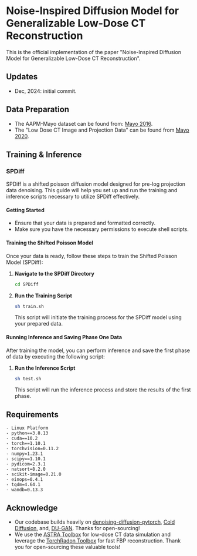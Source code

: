 # Noise-Inspired Diffusion Model for Generalizable Low-Dose CT Reconstruction
This is the official implementation of the paper "Noise-Inspired Diffusion Model for Generalizable Low-Dose CT Reconstruction".

## Updates
- Dec, 2024: initial commit.

## Data Preparation
- The AAPM-Mayo dataset can be found from: [Mayo 2016](https://ctcicblog.mayo.edu/2016-low-dose-ct-grand-challenge/). 
- The "Low Dose CT Image and Projection Data" can be found from [Mayo 2020](https://wiki.cancerimagingarchive.net/pages/viewpage.action?pageId=52758026#527580262a84e4aa87794b6583c78dccf041269f).

## Training & Inference
### SPDiff
SPDiff is a shifted poisson diffusion model designed for pre-log projection data denoising. This guide will help you set up and run the training and inference scripts necessary to utilize SPDiff effectively.
#### Getting Started
- Ensure that your data is prepared and formatted correctly.
- Make sure you have the necessary permissions to execute shell scripts.
#### Training the Shifted Poisson Model
Once your data is ready, follow these steps to train the Shifted Poisson Model (SPDiff):
1. **Navigate to the SPDiff Directory**
    ```bash
    cd SPDiff
    ```
2. **Run the Training Script**

    ```bash
    sh train.sh
    ```
    This script will initiate the training process for the SPDiff model using your prepared data.
#### Running Inference and Saving Phase One Data
After training the model, you can perform inference and save the first phase of data by executing the following script:
1. **Run the Inference Script**

    ```bash
    sh test.sh
    ```

    This script will run the inference process and store the results of the first phase.

## Requirements
```
- Linux Platform
- python==3.8.13
- cuda==10.2
- torch==1.10.1
- torchvision=0.11.2
- numpy=1.23.1
- scipy==1.10.1
- pydicom=2.3.1
- natsort=8.2.0
- scikit-image=0.21.0
- einops=0.4.1
- tqdm=4.64.1
- wandb=0.13.3
```

## Acknowledge
- Our codebase builds heavily on [denoising-diffusion-pytorch](https://github.com/lucidrains/denoising-diffusion-pytorch), [Cold Diffusion](https://github.com/arpitbansal297/Cold-Diffusion-Models), and, [DU-GAN](https://github.com/Hzzone/DU-GAN). Thanks for open-sourcing!
- We use the [ASTRA Toolbox](https://astra-toolbox.com/) for low-dose CT data simulation and leverage the [TorchRadon Toolbox](https://github.com/matteo-ronchetti/torch-radon) for fast FBP reconstruction. Thank you for open-sourcing these valuable tools!
